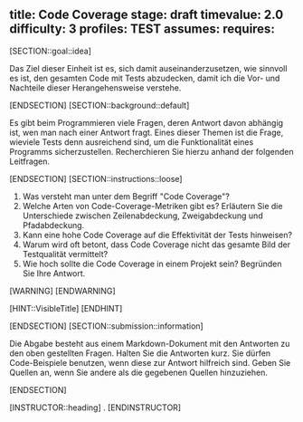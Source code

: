 title: Code Coverage
stage: draft
timevalue: 2.0
difficulty: 3
profiles: TEST
assumes:
requires:
---
[SECTION::goal::idea]

Das Ziel dieser Einheit ist es, sich damit auseinanderzusetzen, wie sinnvoll es ist, den gesamten Code mit Tests abzudecken, damit ich die Vor- und Nachteile dieser Herangehensweise verstehe.

[ENDSECTION]
[SECTION::background::default]

Es gibt beim Programmieren viele Fragen, deren Antwort davon abhängig ist, wen man nach einer Antwort
fragt.
Eines dieser Themen ist die Frage, wieviele Tests denn ausreichend sind, um die Funktionalität eines
Programms sicherzustellen.
Recherchieren Sie hierzu anhand der folgenden Leitfragen.

[ENDSECTION]
[SECTION::instructions::loose]

1. Was versteht man unter dem Begriff "Code Coverage"?
2. Welche Arten von Code-Coverage-Metriken gibt es?
   Erläutern Sie die Unterschiede zwischen Zeilenabdeckung, Zweigabdeckung und Pfadabdeckung.
3. Kann eine hohe Code Coverage auf die Effektivität der Tests hinweisen?
4. Warum wird oft betont, dass Code Coverage nicht das gesamte Bild der Testqualität vermittelt?
5. Wie hoch sollte die Code Coverage in einem Projekt sein?
   Begründen Sie Ihre Antwort.

[WARNING]
[ENDWARNING]

[HINT::VisibleTitle]
[ENDHINT]

[ENDSECTION]
[SECTION::submission::information]

Die Abgabe besteht aus einem Markdown-Dokument mit den Antworten zu den oben gestellten Fragen.
Halten Sie die Antworten kurz.
Sie dürfen Code-Beispiele benutzen, wenn diese zur Antwort hilfreich sind.
Geben Sie Quellen an, wenn Sie andere als die gegebenen Quellen hinzuziehen.

[ENDSECTION]

[INSTRUCTOR::heading]
.
[ENDINSTRUCTOR]
